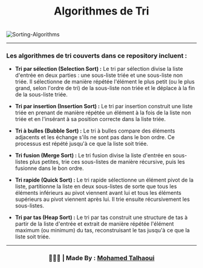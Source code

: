 <h1 align="center">Algorithmes de Tri</h1>

<br>![Sorting-Algorithms](https://github.com/mohamedtalhaouii/Sorting-Algoritms/assets/144726758/8c6ee004-f0b2-49be-9b93-78d8c2f44488)

<hr>
<h3> Les algorithmes de tri couverts dans ce repository incluent : </h3>

- **Tri par sélection (Selection Sort) :** Le tri par sélection divise la liste d'entrée en deux parties : une sous-liste triée et une sous-liste non triée. Il sélectionne de manière répétée l'élément le plus petit (ou le plus grand, selon l'ordre de tri) de la sous-liste non triée et le déplace à la fin de la sous-liste triée.

- **Tri par insertion (Insertion Sort) :** Le tri par insertion construit une liste triée en prenant de manière répétée un élément à la fois de la liste non triée et en l'insérant à sa position correcte dans la liste triée.

- **Tri à bulles (Bubble Sort) :** Le tri à bulles compare des éléments adjacents et les échange s'ils ne sont pas dans le bon ordre. Ce processus est répété jusqu'à ce que la liste soit triée.

- **Tri fusion (Merge Sort) :** Le tri fusion divise la liste d'entrée en sous-listes plus petites, trie ces sous-listes de manière récursive, puis les fusionne dans le bon ordre.

- **Tri rapide (Quick Sort) :** Le tri rapide sélectionne un élément pivot de la liste, partitionne la liste en deux sous-listes de sorte que tous les éléments inférieurs au pivot viennent avant lui et tous les éléments supérieurs au pivot viennent après lui. Il trie ensuite récursivement les sous-listes.

- **Tri par tas (Heap Sort) :** Le tri par tas construit une structure de tas à partir de la liste d'entrée et extrait de manière répétée l'élément maximum (ou minimum) du tas, reconstruisant le tas jusqu'à ce que la liste soit triée.
<hr>
<h3 align="center"> 🧑🏻‍💻 | Made By : <a href="https://github.com/mohamedtalhaouii" target="_blank">Mohamed Talhaoui</a></h3>
